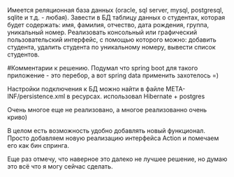 
Имеется реляционная база данных (oracle, sql server, mysql, postgresql, sqlite и т.д. - любая). Завести в БД таблицу данных о студентах, которая будет содержать: имя, фамилия, отчество, дата рождения, группа, уникальный номер.
Реализовать консольный или графический пользовательский интерфейс, с помощью которого можно: добавить студента, удалить студента по уникальному номеру, вывести список студентов.

#Комментарии к решению.
Подумал что spring boot для такого приложение - это перебор, а вот spring data применить захотелось =)

Настройки подключения к БД можно найти в файле META-INF/persistence.xml в ресурсах.
использовал Hibernate + postgres

Очень многое еще не реализовано, а многое реализованно очень криво)

В целом есть возможность удобно добавлять новый функционал. Просто добавляем новую реализацию интерфейса Action и помечаем его как бин спринга.

Еще раз отмечу, что наверное это далеко не лучшее решение, но думаю это всё что я могу сейчас сделать.
